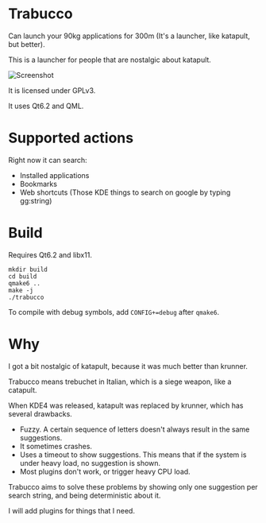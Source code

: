 Trabucco
========

Can launch your 90kg applications for 300m (It's a launcher, like katapult, but better).

This is a launcher for people that are nostalgic about katapult.

![Screenshot](http://i.imgur.com/sh166aS.jpg)

It is licensed under GPLv3.

It uses Qt6.2 and QML.

Supported actions
=================

Right now it can search:

 * Installed applications
 * Bookmarks
 * Web shortcuts (Those KDE things to search on google by typing gg:string)

Build
=====

Requires Qt6.2 and libx11.


```
mkdir build
cd build
qmake6 ..
make -j
./trabucco
```

To compile with debug symbols, add `CONFIG+=debug` after `qmake6`.

Why
===

I got a bit nostalgic of katapult, because it was much better than krunner.

Trabucco means trebuchet in Italian, which is a siege weapon, like a catapult.

When KDE4 was released, katapult was replaced by krunner, which has several
drawbacks.

 * Fuzzy. A certain sequence of letters doesn't always result in the same
   suggestions.
 * It sometimes crashes.
 * Uses a timeout to show suggestions.
   This means that if the system is under heavy load, no suggestion is shown.
 * Most plugins don't work, or trigger heavy CPU load.

Trabucco aims to solve these problems by showing only one suggestion per
search string, and being deterministic about it.

I will add plugins for things that I need.
